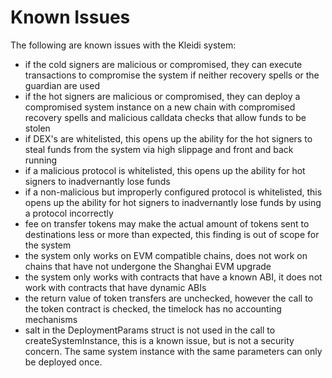 # Known Issues

The following are known issues with the Kleidi system:
- if the cold signers are malicious or compromised, they can execute transactions to compromise the system if neither recovery spells or the guardian are used
- if the hot signers are malicious or compromised, they can deploy a compromised system instance on a new chain with compromised recovery spells and malicious calldata checks that allow funds to be stolen
- if DEX's are whitelisted, this opens up the ability for the hot signers to steal funds from the system via high slippage and front and back running
- if a malicious protocol is whitelisted, this opens up the ability for hot signers to inadvernantly lose funds
- if a non-malicious but improperly configured protocol is whitelisted, this opens up the ability for hot signers to inadvernantly lose funds by using a protocol incorrectly
- fee on transfer tokens may make the actual amount of tokens sent to destinations less or more than expected, this finding is out of scope for the system
- the system only works on EVM compatible chains, does not work on chains that have not undergone the Shanghai EVM upgrade
- the system only works with contracts that have a known ABI, it does not work with contracts that have dynamic ABIs
- the return value of token transfers are unchecked, however the call to the token contract is checked, the timelock has no accounting mechanisms
- salt in the DeploymentParams struct is not used in the call to createSystemInstance, this is a known issue, but is not a security concern. The same system instance with the same parameters can only be deployed once.
